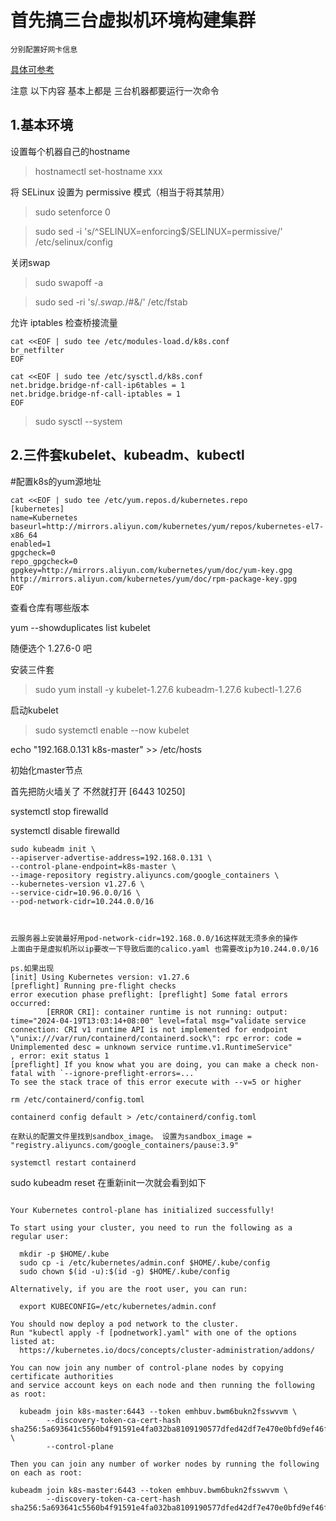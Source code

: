 # 首先搞三台虚拟机环境构建集群

    分别配置好网卡信息 
[具体可参考](../..//linux/虚拟机安装/README.md)

注意 以下内容 基本上都是 三台机器都要运行一次命令

## 1.基本环境

设置每个机器自己的hostname

>hostnamectl set-hostname xxx

将 SELinux 设置为 permissive 模式（相当于将其禁用）

>sudo setenforce 0

>sudo sed -i 's/^SELINUX=enforcing$/SELINUX=permissive/' /etc/selinux/config

关闭swap
>sudo swapoff -a  

>sudo sed -ri 's/.*swap.*/#&/' /etc/fstab

允许 iptables 检查桥接流量
```
cat <<EOF | sudo tee /etc/modules-load.d/k8s.conf
br_netfilter
EOF

```

```
cat <<EOF | sudo tee /etc/sysctl.d/k8s.conf
net.bridge.bridge-nf-call-ip6tables = 1
net.bridge.bridge-nf-call-iptables = 1
EOF

```

>sudo sysctl --system

## 2.三件套kubelet、kubeadm、kubectl

#配置k8s的yum源地址
```
cat <<EOF | sudo tee /etc/yum.repos.d/kubernetes.repo
[kubernetes]
name=Kubernetes
baseurl=http://mirrors.aliyun.com/kubernetes/yum/repos/kubernetes-el7-x86_64
enabled=1
gpgcheck=0
repo_gpgcheck=0
gpgkey=http://mirrors.aliyun.com/kubernetes/yum/doc/yum-key.gpg
http://mirrors.aliyun.com/kubernetes/yum/doc/rpm-package-key.gpg
EOF

```
查看仓库有哪些版本

yum --showduplicates list kubelet

随便选个 1.27.6-0  吧 

安装三件套

>sudo yum install -y kubelet-1.27.6 kubeadm-1.27.6 kubectl-1.27.6

启动kubelet

>sudo systemctl enable --now kubelet


echo "192.168.0.131  k8s-master" >> /etc/hosts


初始化master节点

首先把防火墙关了 不然就打开 [6443 10250]

systemctl stop firewalld

systemctl disable firewalld



```
sudo kubeadm init \
--apiserver-advertise-address=192.168.0.131 \
--control-plane-endpoint=k8s-master \
--image-repository registry.aliyuncs.com/google_containers \
--kubernetes-version v1.27.6 \
--service-cidr=10.96.0.0/16 \
--pod-network-cidr=10.244.0.0/16



云服务器上安装最好用pod-network-cidr=192.168.0.0/16这样就无须多余的操作
上面由于是虚拟机所以ip要改一下导致后面的calico.yaml 也需要改ip为10.244.0.0/16
```


```
ps.如果出现
[init] Using Kubernetes version: v1.27.6
[preflight] Running pre-flight checks
error execution phase preflight: [preflight] Some fatal errors occurred:
        [ERROR CRI]: container runtime is not running: output: time="2024-04-19T13:03:14+08:00" level=fatal msg="validate service connection: CRI v1 runtime API is not implemented for endpoint \"unix:///var/run/containerd/containerd.sock\": rpc error: code = Unimplemented desc = unknown service runtime.v1.RuntimeService"
, error: exit status 1
[preflight] If you know what you are doing, you can make a check non-fatal with `--ignore-preflight-errors=...`
To see the stack trace of this error execute with --v=5 or higher

rm /etc/containerd/config.toml

containerd config default > /etc/containerd/config.toml

在默认的配置文件里找到sandbox_image。 设置为sandbox_image = "registry.aliyuncs.com/google_containers/pause:3.9"

systemctl restart containerd

```
sudo kubeadm reset
在重新init一次就会看到如下

```

Your Kubernetes control-plane has initialized successfully!

To start using your cluster, you need to run the following as a regular user:

  mkdir -p $HOME/.kube
  sudo cp -i /etc/kubernetes/admin.conf $HOME/.kube/config
  sudo chown $(id -u):$(id -g) $HOME/.kube/config

Alternatively, if you are the root user, you can run:

  export KUBECONFIG=/etc/kubernetes/admin.conf

You should now deploy a pod network to the cluster.
Run "kubectl apply -f [podnetwork].yaml" with one of the options listed at:
  https://kubernetes.io/docs/concepts/cluster-administration/addons/

You can now join any number of control-plane nodes by copying certificate authorities
and service account keys on each node and then running the following as root:

  kubeadm join k8s-master:6443 --token emhbuv.bwm6bukn2fsswvvm \
        --discovery-token-ca-cert-hash sha256:5a693641c5560b4f91591e4fa032ba8109190577dfed42df7e470e0bfd9ef46f \
        --control-plane 

Then you can join any number of worker nodes by running the following on each as root:

kubeadm join k8s-master:6443 --token emhbuv.bwm6bukn2fsswvvm \
        --discovery-token-ca-cert-hash sha256:5a693641c5560b4f91591e4fa032ba8109190577dfed42df7e470e0bfd9ef46f 
```

